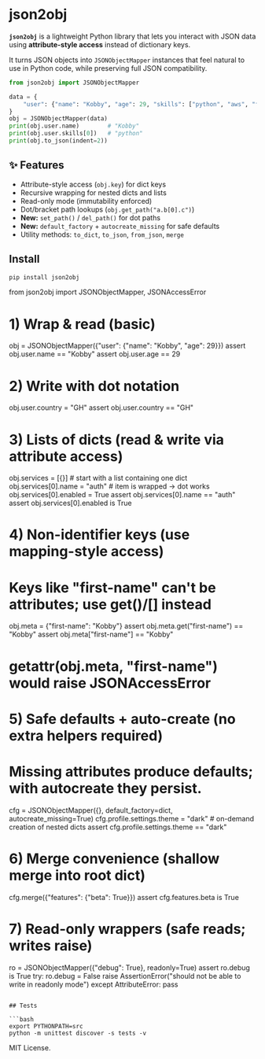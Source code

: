 # json2obj

**`json2obj`** is a lightweight Python library that lets you interact with JSON data using **attribute-style access** instead of dictionary keys.

It turns JSON objects into `JSONObjectMapper` instances that feel natural to use in Python code, while preserving full JSON compatibility.

```python
from json2obj import JSONObjectMapper

data = {
    "user": {"name": "Kobby", "age": 29, "skills": ["python", "aws", "forex"]}
}
obj = JSONObjectMapper(data)
print(obj.user.name)        # "Kobby"
print(obj.user.skills[0])   # "python"
print(obj.to_json(indent=2))
```

## ✨ Features

- Attribute-style access (`obj.key`) for dict keys
- Recursive wrapping for nested dicts and lists
- Read-only mode (immutability enforced)
- Dot/bracket path lookups (`obj.get_path("a.b[0].c")`)
- **New:** `set_path()` / `del_path()` for dot paths
- **New:** `default_factory` + `autocreate_missing` for safe defaults
- Utility methods: `to_dict`, `to_json`, `from_json`, `merge`

## Install

```bash
pip install json2obj
```

from json2obj import JSONObjectMapper, JSONAccessError

# 1) Wrap & read (basic)

obj = JSONObjectMapper({"user": {"name": "Kobby", "age": 29}})
assert obj.user.name == "Kobby"
assert obj.user.age == 29

# 2) Write with dot notation

obj.user.country = "GH"
assert obj.user.country == "GH"

# 3) Lists of dicts (read & write via attribute access)

obj.services = [{}] # start with a list containing one dict
obj.services[0].name = "auth" # item is wrapped → dot works
obj.services[0].enabled = True
assert obj.services[0].name == "auth"
assert obj.services[0].enabled is True

# 4) Non-identifier keys (use mapping-style access)

# Keys like "first-name" can't be attributes; use get()/[] instead

obj.meta = {"first-name": "Kobby"}
assert obj.meta.get("first-name") == "Kobby"
assert obj.meta["first-name"] == "Kobby"

# getattr(obj.meta, "first-name") would raise JSONAccessError

# 5) Safe defaults + auto-create (no extra helpers required)

# Missing attributes produce defaults; with autocreate they persist.

cfg = JSONObjectMapper({}, default_factory=dict, autocreate_missing=True)
cfg.profile.settings.theme = "dark" # on-demand creation of nested dicts
assert cfg.profile.settings.theme == "dark"

# 6) Merge convenience (shallow merge into root dict)

cfg.merge({"features": {"beta": True}})
assert cfg.features.beta is True

# 7) Read-only wrappers (safe reads; writes raise)

ro = JSONObjectMapper({"debug": True}, readonly=True)
assert ro.debug is True
try:
ro.debug = False
raise AssertionError("should not be able to write in readonly mode")
except AttributeError:
pass

````

## Tests

```bash
export PYTHONPATH=src
python -m unittest discover -s tests -v
````

MIT License.
